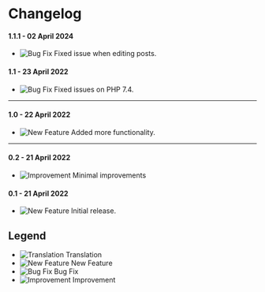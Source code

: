 # Changelog

#### 1.1.1 - 02 April 2024
- ![Bug Fix](https://smftricks.com/assets/changelog/bug--minus.png) Fixed issue when editing posts.

#### 1.1 - 23 April 2022
- ![Bug Fix](https://smftricks.com/assets/changelog/bug--minus.png) Fixed issues on PHP 7.4.
---
#### 1.0 - 22 April 2022
- ![New Feature](https://smftricks.com/assets/changelog/tag--plus.png) Added more functionality.
---
#### 0.2 - 21 April 2022
- ![Improvement](https://smftricks.com/assets/changelog/tag--pencil.png) Minimal improvements

#### 0.1 - 21 April 2022
- ![New Feature](https://smftricks.com/assets/changelog/tag--plus.png) Initial release.

## Legend
- ![Translation](https://smftricks.com/assets/changelog/language.png) Translation
- ![New Feature](https://smftricks.com/assets/changelog/tag--plus.png) New Feature
- ![Bug Fix](https://smftricks.com/assets/changelog/bug--minus.png) Bug Fix
- ![Improvement](https://smftricks.com/assets/changelog/tag--pencil.png) Improvement